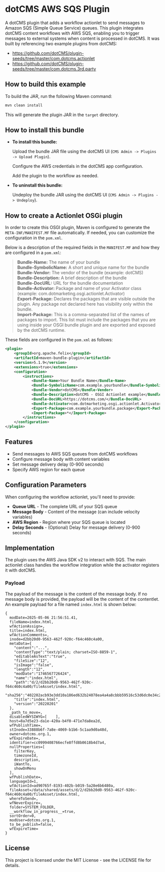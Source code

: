# dotCMS AWS SQS Plugin

A dotCMS plugin that adds a workflow actionlet to send messages to Amazon SQS (Simple Queue Service) queues. This plugin integrates dotCMS content workflows with AWS SQS, enabling you to trigger messages to external systems when content is processed in dotCMS. It was built by referencing two example plugins from dotCMS:
- https://github.com/dotCMS/plugin-seeds/tree/master/com.dotcms.actionlet
- https://github.com/dotCMS/plugin-seeds/tree/master/com.dotcms.3rd.party

## How to build this example

To build the JAR, run the following Maven command: 
```sh
mvn clean install
```

This will generate the plugin JAR in the `target` directory.

## How to install this bundle

* **To install this bundle:**

  Upload the bundle JAR file using the dotCMS UI (`CMS Admin -> Plugins -> Upload Plugin`).

  Configure the AWS credentials in the dotCMS app configuration.

  Add the plugin to the workflow as needed.

* **To uninstall this bundle:**

  Undeploy the bundle JAR using the dotCMS UI (`CMS Admin -> Plugins -> Undeploy`).

## How to create a Actionlet OSGi plugin

In order to create this OSGI plugin, Maven is configured to generate the `META-INF/MANIFEST.MF` file automatically. If needed, you can customize the configuration in the `pom.xml`.

Below is a description of the required fields in the `MANIFEST.MF` and how they are configured in a `pom.xml`:

> **Bundle-Name:** The name of your bundle  
> **Bundle-SymbolicName:** A short and unique name for the bundle  
> **Bundle-Vendor:** The vendor of the bundle (example: dotCMS)  
> **Bundle-Description:** A brief description of the bundle  
> **Bundle-DocURL:** URL for the bundle documentation  
> **Bundle-Activator:** Package and name of your Activator class (example: com.dotmarketing.osgi.actionlet.Activator)  
> **Export-Package:** Declares the packages that are visible outside the plugin. Any package not declared here has visibility only within the bundle.  
> **Import-Package:** This is a comma-separated list of the names of packages to import. This list must include the packages that you are using inside your OSGI bundle plugin and are exported and exposed by the dotCMS runtime.

These fields are configured in the `pom.xml` as follows:

```xml
<plugin>
    <groupId>org.apache.felix</groupId>
    <artifactId>maven-bundle-plugin</artifactId>
    <version>5.1.9</version>
    <extensions>true</extensions>
    <configuration>
        <instructions>
            <Bundle-Name>Your Bundle Name</Bundle-Name>
            <Bundle-SymbolicName>com.example.yourbundle</Bundle-SymbolicName>
            <Bundle-Vendor>dotCMS</Bundle-Vendor>
            <Bundle-Description>dotCMS - OSGI Actionlet example</Bundle-Description>
            <Bundle-DocURL>https://dotcms.com/</Bundle-DocURL>
            <Bundle-Activator>com.dotmarketing.osgi.actionlet.Activator</Bundle-Activator>
            <Export-Package>com.example.yourbundle.package</Export-Package>
            <Import-Package>*</Import-Package>
        </instructions>
    </configuration>
</plugin>
```

## Features

* Send messages to AWS SQS queues from dotCMS workflows
* Configure message body with content variables 
* Set message delivery delay (0-900 seconds)
* Specify AWS region for each queue

## Configuration Parameters

When configuring the workflow actionlet, you'll need to provide:

* **Queue URL** - The complete URL of your SQS queue
* **Message Body** - Content of the message (can include velocity variables)
* **AWS Region** - Region where your SQS queue is located
* **Delay Seconds** - (Optional) Delay for message delivery (0-900 seconds)

## Implementation

The plugin uses the AWS Java SDK v2 to interact with SQS. The main actionlet class handles the workflow integration while the activator registers it with dotCMS.

### Payload

The payload of the message is the content of the message body. If no message body is provided, the payload will be the content of the contentlet. An example payload for a file named `index.html` is shown below:
```
{
  modDate=2025-05-06 21:56:51.41,
  fileName=index.html,
  wfActionAssign=,
  title=index.html,
  wfActionComments=,
  inode=d2bb20d0-9563-462f-920c-f64c460c4a00,
  metaData={
    "content":"...",
    "contentType":"text/plain; charset=ISO-8859-1",
    "editableAsText":"true",
    "fileSize":"12",
    "isImage":"false",
    "length":"12",
    "modDate":"1746567726424",
    "name":"index.html",
    "path":"d/2/d2bb20d0-9563-462f-920c-f64c460c4a00/fileAsset/index.html",
    "sha256":"402202acb93e3dd10a186ed632b24078ea4a4a8cbbb59516c53d6dc0e34c2dd0",
    "title":"index.html",
    "version":"20220201"
  },
  _path_to_move=,
  disabledWYSIWYG=[    ],
  host=8a7d5e23-da1e-420a-b4f0-471e7da8ea2d,
  wfPublishTime=,
  stInode=33888b6f-7a8e-4069-b1b6-5c1aa9d0a48d,
  owner=dotcms.org.1,
  wfExpireDate=,
  identifier=cc0999408766ecfe8ffd8b0618b4d7a4,
  nullProperties=[
    filterKey,
    timezoneId,
    description,
    iWantTo,
    showOnMenu
  ],
  wfPublishDate=,
  languageId=1,
  wfActionId=ad90765f-8193-402b-b019-5a28e6b6480a,
  fileAsset=/data/shared/assets/d/2/d2bb20d0-9563-462f-920c-f64c460c4a00/fileAsset/index.html,
  whereToSend=,
  wfNeverExpire=,
  folder=SYSTEM_FOLDER,
  __workflow_in_progress__=true,
  sortOrder=0,
  modUser=dotcms.org.1,
  to_be_publish=false,
  wfExpireTime=
}
```

## License

This project is licensed under the MIT License - see the LICENSE file for details.
